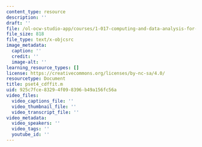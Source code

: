 ```yaml
---
content_type: resource
description: ''
draft: ''
file: /ol-ocw-studio-app/courses/1-017-computing-and-data-analysis-for-environmental-applications-fall-2003/pset4_cdffit.m
file_size: 818
file_type: text/x-objcsrc
image_metadata:
  caption: ''
  credit: ''
  image-alt: ''
learning_resource_types: []
license: https://creativecommons.org/licenses/by-nc-sa/4.0/
resourcetype: Document
title: pset4_cdffit.m
uid: 925c7fce-8329-4f09-8396-b49a156fc56a
video_files:
  video_captions_file: ''
  video_thumbnail_file: ''
  video_transcript_file: ''
video_metadata:
  video_speakers: ''
  video_tags: ''
  youtube_id: ''
---
```

